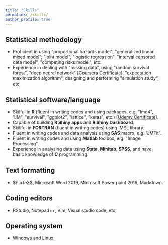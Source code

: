 ```yaml
---
title: "Skills"
permalink: /skills/
author_profile: true
---
```


## Statistical methodology
* Proficient in using "proportional hazards model", 
"generalized linear mixed model", 
"joint model", "logistic regression", "interval censored data model", 
"competing risks model", etc.
* Experience in dealing with "missing data", using "random survival forest", 
"deep neural network" [[Coursera Certificate](https://www.coursera.org/account/accomplishments/certificate/8MC65T7SH99P)], "expectation maximization algorithm", 
designing and performing "simulation study", etc. 

## Statistical software/language
* Skilful in **R** (fluent in writing codes and using packages, e.g. "lme4", "JM", "survival", "ggplot2", "lattice", "keras", etc.) [[Udemy Certificate](https://www.udemy.com/certificate/UC-21QY2ZUV/)].
* Capable of building **R Shiny apps** and **R Shiny Dashboard**. 
* Skillful in **FORTRAN** (fluent in writing codes) using IMSL library.
* Fluent in writing codes and data analysis using **SAS** macro, e.g. "JMFit".
* Fluent in writing codes and using **Matlab** toolbox, e.g. "Image Processing".
* Experience in analysing data using **Stata**, **Minitab**, **SPSS**, and have basic knowledge of **C** programming. 

## Text formatting 
* $\LaTeX$, Microsoft Word 2019, Microsoft Power point 2019, Markdown.

## Coding editors
* RStudio, Notepad++, Vim, Visual studio code, etc.

## Operating system
* Windows and Linux.


